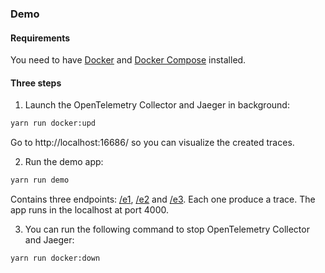 ### Demo

#### Requirements

You need to have [Docker](https://docs.docker.com/get-started/overview/) and [Docker Compose](https://docs.docker.com/compose/) installed.

#### Three steps

1. Launch the OpenTelemetry Collector and Jaeger in background:

```sh
yarn run docker:upd
```

Go to http://localhost:16686/ so you can visualize the created traces.

2. Run the demo app:

```sh
yarn run demo
```

Contains three endpoints: [/e1](http://localhost:4000/e1), [/e2](http://localhost:4000/e2) and [/e3](http://localhost:4000/e3). Each one produce a trace. The app runs in the localhost at port 4000.

3. You can run the following command to stop OpenTelemetry Collector and Jaeger:

```sh
yarn run docker:down
```

